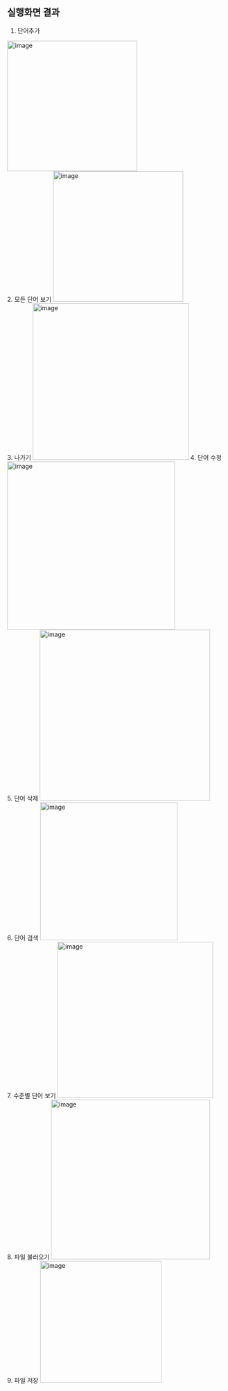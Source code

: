 ## 실행화면 결과
1. 단어추가
<img width="300" alt="image" src="https://user-images.githubusercontent.com/103620720/188356480-fe478ed9-a436-475a-a556-6833311dddc0.png">
<br>
2. 모든 단어 보기
<img width="300" alt="image" src="https://user-images.githubusercontent.com/103620720/188356563-49024a85-8613-4231-9633-c12aea5d8048.png">
<br>
3. 나가기
<img width="360" alt="image" src="https://user-images.githubusercontent.com/103620720/188356614-9cb1f7b3-d5ac-446a-a80d-019a36698807.png">
4. 단어 수정
<img width="387" alt="image" src="https://user-images.githubusercontent.com/103620720/189114546-bca3cdb0-e77f-4177-b421-a63e4f8cbe74.png">
<br>
5. 단어 삭제
<img width="393" alt="image" src="https://user-images.githubusercontent.com/103620720/189113326-23905711-9368-495f-bb56-f5343cbc7e76.png">
<br>
6. 단어 검색
<img width="317" alt="image" src="https://user-images.githubusercontent.com/103620720/189113179-a4cbddcc-8989-4a6e-989c-765e63945342.png">
<br>
7. 수준별 단어 보기
<img width="359" alt="image" src="https://user-images.githubusercontent.com/103620720/189113062-bc4bd573-7581-4046-9107-99016ab67ca6.png">
<br>
8. 파일 불러오기
<img width="367" alt="image" src="https://user-images.githubusercontent.com/103620720/189112413-bd4a0d5b-4173-47a8-86ff-4d622d5aa96a.png">
<br>
9. 파일 저장
<img width="280" alt="image" src="https://user-images.githubusercontent.com/103620720/189114075-8dad4710-55d2-4a29-a4d3-4684852b997a.png">
<br>
